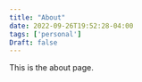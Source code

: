 ```yaml
---
title: "About"
date: 2022-09-26T19:52:28-04:00
tags: ['personal']
Draft: false
---
```

This is the about page.
